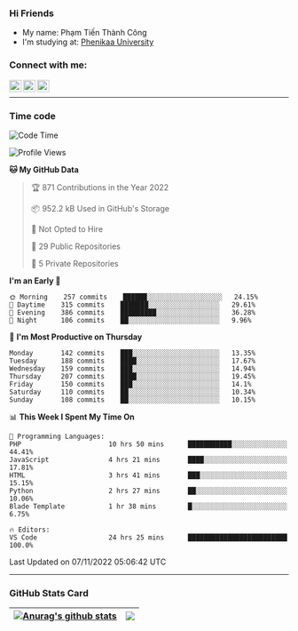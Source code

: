 ### Hi Friends

- My name: Phạm Tiến Thành Công
- I'm studying at: [Phenikaa University]


### Connect with me:
[<img align="left" alt="PhamTienThanhCong | Facebook" width="22px" src="https://upload.wikimedia.org/wikipedia/commons/thumb/1/16/Facebook-icon-1.png/640px-Facebook-icon-1.png" />][facebook]
[<img align="left" alt="PhamTienThanhCong | Zalo" width="22px" src="https://www.anphatpc.com.vn/template/anphat_2020v2/images/icon-zalo.jpg" />][zalo]
[<img align="left" alt="PhamTienThanhCong | LinkedIn" width="22px" src="https://cdn3.iconfinder.com/data/icons/inficons/512/linkedin.png" />][linkedin]

<br />

---

### Time code

<!--START_SECTION:waka-->
![Code Time](http://img.shields.io/badge/Code%20Time-676%20hrs%2017%20mins-blue)

![Profile Views](http://img.shields.io/badge/Profile%20Views-9-blue)

**🐱 My GitHub Data** 

> 🏆 871 Contributions in the Year 2022
 > 
> 📦 952.2 kB Used in GitHub's Storage 
 > 
> 🚫 Not Opted to Hire
 > 
> 📜 29 Public Repositories 
 > 
> 🔑 5 Private Repositories  
 > 
**I'm an Early 🐤** 

```text
🌞 Morning    257 commits    ██████░░░░░░░░░░░░░░░░░░░   24.15% 
🌆 Daytime    315 commits    ███████░░░░░░░░░░░░░░░░░░   29.61% 
🌃 Evening    386 commits    █████████░░░░░░░░░░░░░░░░   36.28% 
🌙 Night      106 commits    ██░░░░░░░░░░░░░░░░░░░░░░░   9.96%

```
📅 **I'm Most Productive on Thursday** 

```text
Monday       142 commits    ███░░░░░░░░░░░░░░░░░░░░░░   13.35% 
Tuesday      188 commits    ████░░░░░░░░░░░░░░░░░░░░░   17.67% 
Wednesday    159 commits    ███░░░░░░░░░░░░░░░░░░░░░░   14.94% 
Thursday     207 commits    ████░░░░░░░░░░░░░░░░░░░░░   19.45% 
Friday       150 commits    ███░░░░░░░░░░░░░░░░░░░░░░   14.1% 
Saturday     110 commits    ██░░░░░░░░░░░░░░░░░░░░░░░   10.34% 
Sunday       108 commits    ██░░░░░░░░░░░░░░░░░░░░░░░   10.15%

```


📊 **This Week I Spent My Time On** 

```text
💬 Programming Languages: 
PHP                      10 hrs 50 mins      ███████████░░░░░░░░░░░░░░   44.41% 
JavaScript               4 hrs 21 mins       ████░░░░░░░░░░░░░░░░░░░░░   17.81% 
HTML                     3 hrs 41 mins       ███░░░░░░░░░░░░░░░░░░░░░░   15.15% 
Python                   2 hrs 27 mins       ██░░░░░░░░░░░░░░░░░░░░░░░   10.06% 
Blade Template           1 hr 38 mins        █░░░░░░░░░░░░░░░░░░░░░░░░   6.75%

🔥 Editors: 
VS Code                  24 hrs 25 mins      █████████████████████████   100.0%

```


 Last Updated on 07/11/2022 05:06:42 UTC
<!--END_SECTION:waka-->

---

### GitHub Stats Card

| <a href="https://github.com/phamtienthanhcong"><img align="center" src="https://github-readme-stats.vercel.app/api?username=PhamTienThanhCong&show_icons=true&include_all_commits=true&theme=buefy&hide_border=true&theme=ocean_dark" alt="Anurag's github stats" /></a> | <a href="https://github.com/phamtienthanhcong"><img align="center" src="https://github-readme-stats.vercel.app/api/top-langs/?username=PhamTienThanhCong&layout=compact&theme=buefy&hide_border=true&theme=ocean_dark" /></a> |
| ------------- | ------------- |

[Phenikaa University]: https://phenikaa-uni.edu.vn/vi
[facebook]: https://www.facebook.com/phamtienthanhcong
[linkedin]: https://linkedin.com/in/phamtienthanhcong
[zalo]: https://zalo.me/0396396332
[tiktok]: https://www.tiktok.com/@phamtienthanhcong
[web]: https://github.com/PhamTienThanhCong/web_dev
[min project]: https://github.com/PhamTienThanhCong/Project-Of-Web
[c and cpp]: https://github.com/PhamTienThanhCong/Code_C_and_Cpro
[python]: https://github.com/PhamTienThanhCong/Python_beginer
